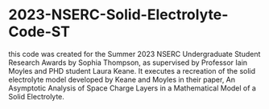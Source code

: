 # 2023-NSERC-Solid-Electrolyte-Code-ST

this code was created for the Summer 2023 NSERC Undergraduate Student Research Awards by Sophia Thompson, 
as supervised by Professor Iain Moyles and PHD student Laura Keane. 
It executes a recreation of the solid electrolyte model developed by Keane and Moyles in their paper, 
An Asymptotic Analysis of Space Charge Layers in a Mathematical Model of a Solid Electrolyte.
